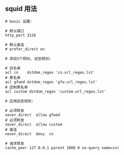 ## squid 用法

    # basic 设置:

    # 默认端口
    http_port 3128
    
    # 默认直连
    # prefer_direct on

    # 添加3个规则, 这些规则:

    # 白名单
    acl cn    dstdom_regex 'cn.url_regex.lst'
    # 黑名单
    acl gfwed dstdom_regex 'gfw.url_regex.lst'
    # 定制黑名单
    acl custom dstdom_regex 'custom.url_regex.lst'

    # 应用这些规则:

    # 必须转发
    never_direct  allow gfwed
    # 必须转发
    never_direct  allow custom
    # 直连
    never_direct  deny  cn

    # 请求转发
    cache_peer 127.0.0.1 parent 1080 0 no-query name=ssr

